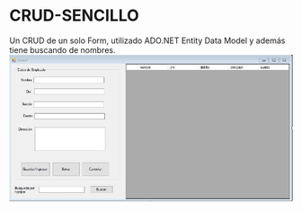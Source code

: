 # CRUD-SENCILLO
Un CRUD de un solo Form, utilizado ADO.NET Entity Data Model  y además tiene buscando de nombres.
![App Screenshot](https://raw.githubusercontent.com/GMars7502/CRUD-SENCILLO/master/Dise%C3%B1o%20de%20form.jpg)
